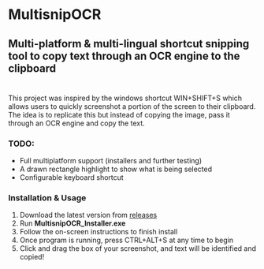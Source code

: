# MultisnipOCR
## Multi-platform & multi-lingual shortcut snipping tool to copy text through an OCR engine to the clipboard
#
This project was inspired by the windows shortcut WIN+SHIFT+S which allows users to quickly screenshot a portion of the screen to their clipboard.
The idea is to replicate this but instead of copying the image, pass it through an OCR engine and copy the text.


### TODO:

  - Full multiplatform support (installers and further testing)
  - A drawn rectangle highlight to show what is being selected
  - Configurable keyboard shortcut

### Installation & Usage

  1. Download the latest version from [releases](https://github.com/SneakySteve01/MultisnipOCR/releases)
  2. Run **MultisnipOCR_Installer.exe**
  3. Follow the on-screen instructions to finish install
  4. Once program is running, press CTRL+ALT+S at any time to begin
  5. Click and drag the box of your screenshot, and text will be identified and copied!
